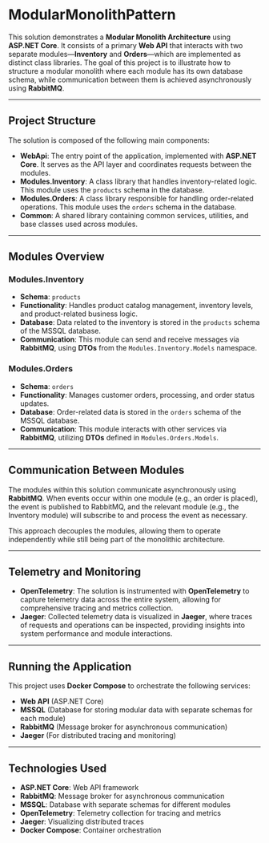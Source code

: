 # ModularMonolithPattern

This solution demonstrates a **Modular Monolith Architecture** using **ASP.NET Core**. It consists of a primary **Web API** that interacts with two separate modules—**Inventory** and **Orders**—which are implemented as distinct class libraries. The goal of this project is to illustrate how to structure a modular monolith where each module has its own database schema, while communication between them is achieved asynchronously using **RabbitMQ**.

---

## Project Structure

The solution is composed of the following main components:

- **WebApi**: The entry point of the application, implemented with **ASP.NET Core**. It serves as the API layer and coordinates requests between the modules.
- **Modules.Inventory**: A class library that handles inventory-related logic. This module uses the `products` schema in the database.
- **Modules.Orders**: A class library responsible for handling order-related operations. This module uses the `orders` schema in the database.
- **Common**: A shared library containing common services, utilities, and base classes used across modules.

---

## Modules Overview

### Modules.Inventory

- **Schema**: `products`
- **Functionality**: Handles product catalog management, inventory levels, and product-related business logic.
- **Database**: Data related to the inventory is stored in the `products` schema of the MSSQL database.
- **Communication**: This module can send and receive messages via **RabbitMQ**, using **DTOs** from the `Modules.Inventory.Models` namespace.

### Modules.Orders

- **Schema**: `orders`
- **Functionality**: Manages customer orders, processing, and order status updates.
- **Database**: Order-related data is stored in the `orders` schema of the MSSQL database.
- **Communication**: This module interacts with other services via **RabbitMQ**, utilizing **DTOs** defined in `Modules.Orders.Models`.

---

## Communication Between Modules

The modules within this solution communicate asynchronously using **RabbitMQ**. When events occur within one module (e.g., an order is placed), the event is published to RabbitMQ, and the relevant module (e.g., the Inventory module) will subscribe to and process the event as necessary.

This approach decouples the modules, allowing them to operate independently while still being part of the monolithic architecture.

---

## Telemetry and Monitoring

- **OpenTelemetry**: The solution is instrumented with **OpenTelemetry** to capture telemetry data across the entire system, allowing for comprehensive tracing and metrics collection.
- **Jaeger**: Collected telemetry data is visualized in **Jaeger**, where traces of requests and operations can be inspected, providing insights into system performance and module interactions.

---

## Running the Application

This project uses **Docker Compose** to orchestrate the following services:

- **Web API** (ASP.NET Core)
- **MSSQL** (Database for storing modular data with separate schemas for each module)
- **RabbitMQ** (Message broker for asynchronous communication)
- **Jaeger** (For distributed tracing and monitoring)

---

## Technologies Used

- **ASP.NET Core**: Web API framework
- **RabbitMQ**: Message broker for asynchronous communication
- **MSSQL**: Database with separate schemas for different modules
- **OpenTelemetry**: Telemetry collection for tracing and metrics
- **Jaeger**: Visualizing distributed traces
- **Docker Compose**: Container orchestration

